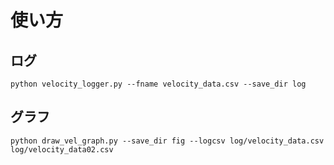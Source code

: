 # 使い方
## ログ
```
python velocity_logger.py --fname velocity_data.csv --save_dir log
```

## グラフ
```
python draw_vel_graph.py --save_dir fig --logcsv log/velocity_data.csv  log/velocity_data02.csv 
```